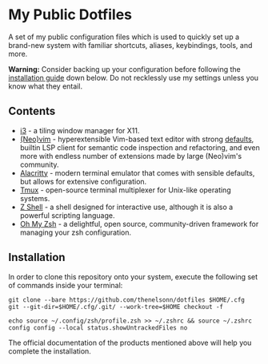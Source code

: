 # My Public Dotfiles

A set of my public configuration files which is used to quickly 
set up a brand-new system with familiar shortcuts, aliases, 
keybindings, tools, and more.

**Warning:** Consider backing up your configuration
before following the [installation guide](#installation)
down below. Do not recklessly use my settings unless you know
what they entail.

## Contents

- [i3](https://github.com/i3/i3) - a tiling window manager for X11.
- [(Neo)vim](https://neovim.io) - hyperextensible Vim-based text editor
with strong [defaults](https://neovim.io/doc/user/vim_diff.html#nvim-defaults),
builtin LSP client for semantic code inspection and refactoring, and even more
with endless number of extensions made by large (Neo)vim's community.
- [Alacritty](https://github.com/alacritty/alacritty) - modern terminal emulator 
that comes with sensible defaults, but allows for extensive configuration.
- [Tmux](https://github.com/tmux/tmux) - open-source terminal multiplexer for 
Unix-like operating systems.
- [Z Shell](https://www.zsh.org/) - a shell designed for interactive use, 
although it is also a powerful scripting language.
- [Oh My Zsh](https://ohmyz.sh/) - a delightful, open source, community-driven 
framework for managing your zsh configuration.

## Installation

In order to clone this repository onto your system, execute the following 
set of commands inside your terminal:
    
    git clone --bare https://github.com/thenelsonn/dotfiles $HOME/.cfg
    git --git-dir=$HOME/.cfg/.git/ --work-tree=$HOME checkout -f

    echo source ~/.config/zsh/profile.zsh >> ~/.zshrc && source ~/.zshrc
    config config --local status.showUntrackedFiles no

The official documentation of the products mentioned above will help you 
complete the installation.

